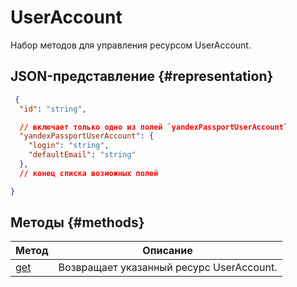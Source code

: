 # UserAccount
Набор методов для управления ресурсом UserAccount.
## JSON-представление {#representation}
```json 
 {
  "id": "string",

  // включает только одно из полей `yandexPassportUserAccount`
  "yandexPassportUserAccount": {
    "login": "string",
    "defaultEmail": "string"
  },
  // конец списка возможных полей

}
```

## Методы {#methods}
Метод | Описание
--- | ---
[get](get.md) | Возвращает указанный ресурс UserAccount.